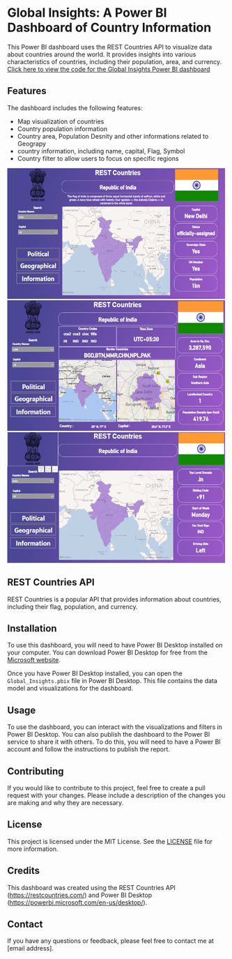 # Global Insights: A Power BI Dashboard of Country Information

This Power BI dashboard uses the REST Countries API to visualize data about countries around the world. It provides insights into various characteristics of countries, including their population, area, and currency.
[Click here to view the code for the Global Insights Power BI dashboard](https://app.powerbi.com/view?r=eyJrIjoiZjczYmVkOTEtMDcyYy00NDBlLWE1NjgtYjE2NmIzNDQ3Y2E4IiwidCI6IjM1NDNjNGI4LWY2MmUtNGZmOS04YTJiLWM4M2Y5ZGM5NGI2MCJ9&pageName=ReportSection)


## Features

The dashboard includes the following features:

- Map visualization of countries
- Country population information
- Country area, Population Desnity and other informations related to Geograpy
- country information, including name, capital, Flag, Symbol
- Country filter to allow users to focus on specific regions
<img src="https://github.com/skprasad117/Global-Insights-Visualizing-Country-Data-with-Power-BI/blob/main/Images/c1.jpg" alt="Alt text" style="width:500px;height:300px;">
<img src="https://github.com/skprasad117/Global-Insights-Visualizing-Country-Data-with-Power-BI/blob/main/Images/c2.jpg" alt="Alt text" style="width:500px;height:300px;">
<img src="https://github.com/skprasad117/Global-Insights-Visualizing-Country-Data-with-Power-BI/blob/main/Images/c3.jpg" alt="Alt text" style="width:500px;height:300px;">


## REST Countries API

REST Countries is a popular API that provides information about countries, including their flag, population, and currency.

## Installation

To use this dashboard, you will need to have Power BI Desktop installed on your computer. You can download Power BI Desktop for free from the [Microsoft website](https://powerbi.microsoft.com/en-us/desktop/).

Once you have Power BI Desktop installed, you can open the `Global_Insights.pbix` file in Power BI Desktop. This file contains the data model and visualizations for the dashboard.

## Usage

To use the dashboard, you can interact with the visualizations and filters in Power BI Desktop. You can also publish the dashboard to the Power BI service to share it with others. To do this, you will need to have a Power BI account and follow the instructions to publish the report.

## Contributing

If you would like to contribute to this project, feel free to create a pull request with your changes. Please include a description of the changes you are making and why they are necessary.

## License

This project is licensed under the MIT License. See the [LICENSE](LICENSE) file for more information.

## Credits

This dashboard was created using the REST Countries API (https://restcountries.com/) and Power BI Desktop (https://powerbi.microsoft.com/en-us/desktop/).

## Contact

If you have any questions or feedback, please feel free to contact me at [email address].
